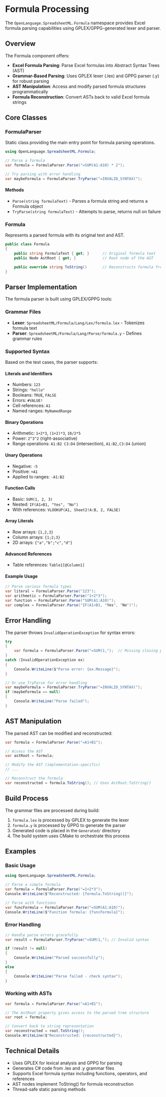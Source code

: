 # Formula Processing

The `OpenLanguage.SpreadsheetML.Formula` namespace provides Excel formula parsing capabilities using GPLEX/GPPG-generated lexer and parser.

## Overview

The Formula component offers:

- **Excel Formula Parsing**: Parse Excel formulas into Abstract Syntax Trees (AST)
- **Grammar-Based Parsing**: Uses GPLEX lexer (.lex) and GPPG parser (.y) for robust parsing
- **AST Manipulation**: Access and modify parsed formula structures programmatically
- **Formula Reconstruction**: Convert ASTs back to valid Excel formula strings

## Core Classes

### FormulaParser

Static class providing the main entry point for formula parsing operations.

```csharp
using OpenLanguage.SpreadsheetML.Formula;

// Parse a formula
var formula = FormulaParser.Parse("=SUM(A1:A10) * 2");

// Try parsing with error handling
var maybeFormula = FormulaParser.TryParse("=INVALID_SYNTAX(");
```

#### Methods

- `Parse(string formulaText)` - Parses a formula string and returns a Formula object
- `TryParse(string formulaText)` - Attempts to parse, returns null on failure

### Formula

Represents a parsed formula with its original text and AST.

```csharp
public class Formula
{
    public string FormulaText { get; }      // Original formula text
    public Node AstRoot { get; }            // Root node of the AST

    public override string ToString()       // Reconstructs formula from AST
}
```

## Parser Implementation

The formula parser is built using GPLEX/GPPG tools:

### Grammar Files

- **Lexer**: `SpreadsheetML/Formula/Lang/Lex/formula.lex` - Tokenizes formula text
- **Parser**: `SpreadsheetML/Formula/Lang/Parse/formula.y` - Defines grammar rules

### Supported Syntax

Based on the test cases, the parser supports:

#### Literals and Identifiers

- Numbers: `123`
- Strings: `"hello"`
- Booleans: `TRUE`, `FALSE`
- Errors: `#VALUE!`
- Cell references: `A1`
- Named ranges: `MyNamedRange`

#### Binary Operations

- Arithmetic: `1+2*3`, `(1+2)*3`, `10/2*5`
- Power: `2^3^2` (right-associative)
- Range operations: `A1:B2 C3:D4` (intersection), `A1:B2,C3:D4` (union)

#### Unary Operations

- Negative: `-5`
- Positive: `+A1`
- Applied to ranges: `-A1:B2`

#### Function Calls

- Basic: `SUM(1, 2, 3)`
- Nested: `IF(A1>B1, "Yes", "No")`
- With references: `VLOOKUP(A1, Sheet2!A:B, 2, FALSE)`

#### Array Literals

- Row arrays: `{1,2,3}`
- Column arrays: `{1;2;3}`
- 2D arrays: `{"a","b";"c","d"}`

#### Advanced References

- Table references: `Table1[@Column1]`

#### Example Usage

```csharp
// Parse various formula types
var literal = FormulaParser.Parse("123");
var arithmetic = FormulaParser.Parse("1+2*3");
var function = FormulaParser.Parse("SUM(A1:A10)");
var complex = FormulaParser.Parse("IF(A1>B1, "Yes", "No")");
```

## Error Handling

The parser throws `InvalidOperationException` for syntax errors:

```csharp
try
{
    var formula = FormulaParser.Parse("=SUM(1,");  // Missing closing parenthesis
}
catch (InvalidOperationException ex)
{
    Console.WriteLine($"Parse error: {ex.Message}");
}

// Or use TryParse for error handling
var maybeFormula = FormulaParser.TryParse("=INVALID_SYNTAX(");
if (maybeFormula == null)
{
    Console.WriteLine("Parse failed");
}
```

## AST Manipulation

The parsed AST can be modified and reconstructed:

```csharp
var formula = FormulaParser.Parse("=A1+B1");

// Access the AST
var astRoot = formula;

// Modify the AST (implementation-specific)
// ...

// Reconstruct the formula
var reconstructed = formula.ToString(); // Uses AstRoot.ToString()
```

## Build Process

The grammar files are processed during build:

1. `formula.lex` is processed by GPLEX to generate the lexer
2. `formula.y` is processed by GPPG to generate the parser
3. Generated code is placed in the `Generated/` directory
4. The build system uses CMake to orchestrate this process

## Examples

### Basic Usage

```csharp
using OpenLanguage.SpreadsheetML.Formula;

// Parse a simple formula
var formula = FormulaParser.Parse("=1+2*3");
Console.WriteLine($"Reconstructed: {formula.ToString()}");

// Parse with functions
var funcFormula = FormulaParser.Parse("=SUM(A1:A10)");
Console.WriteLine($"Function formula: {funcFormula}");
```

### Error Handling

```csharp
// Handle parse errors gracefully
var result = FormulaParser.TryParse("=SUM(1,"); // Invalid syntax

if (result != null)
{
    Console.WriteLine("Parsed successfully");
}
else
{
    Console.WriteLine("Parse failed - check syntax");
}
```

### Working with ASTs

```csharp
var formula = FormulaParser.Parse("=A1+B1");

// The AstRoot property gives access to the parsed tree structure
var root = formula;

// Convert back to string representation
var reconstructed = root.ToString();
Console.WriteLine($"Reconstructed: {reconstructed}");
```

## Technical Details

- Uses GPLEX for lexical analysis and GPPG for parsing
- Generates C# code from .lex and .y grammar files
- Supports Excel formula syntax including functions, operators, and references
- AST nodes implement ToString() for formula reconstruction
- Thread-safe static parsing methods
